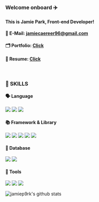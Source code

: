 ### Welcome onboard ✈️
#### This is Jamie Park, Front-end Developer!

#### 💌 E-Mail: jamiecaereer96@gmail.com
#### 🗂 Portfolio: <a href="https://jamiep9rk.github.io/">Click</a>
#### 🧾 Resume: <a href="https://terrific-cerise-671.notion.site/Park-Jeong-Hyun-5053e6758e2048b8849306074a728be9">Click</a>
<br/> 

### 💪 SKILLS

#### 🗣 Language
<img src="https://img.shields.io/badge/Javascript-F7DF1E?style=flat-square&logo=Javascript&logoColor=white"/></a>
<img src="https://img.shields.io/badge/CSS-1572B6?style=flat-square&logo=CSS&logoColor=white"/></a>
<img src="https://img.shields.io/badge/HTML-E34F26?style=flat-square&logo=HTML&logoColor=white"/></a>

#### 📚 Framework & Library
<img src="https://img.shields.io/badge/Node.js-339933?style=flat-square&logo=Node.js&logoColor=white"/></a>
<img src="https://img.shields.io/badge/Express-000000?style=flat-square&logo=Express&logoColor=white"/></a>
<img src="https://img.shields.io/badge/React-61DAFB?style=flat-square&logo=React&logoColor=white"/></a>
<img src="https://img.shields.io/badge/styled-components-DB7093?style=flat-square&logo=styled-components&logoColor=white"/></a>
<img src="https://img.shields.io/badge/Sass-CC6699?style=flat-square&logo=Sass&logoColor=white"/></a>

#### 📁 Database
<img src="https://img.shields.io/badge/MySQL-4479A1?style=flat-square&logo=MySQL&logoColor=white"/></a>
<img src="https://img.shields.io/badge/Amazon AWS-232F3E?style=flat-square&logo=Amazon AWS&logoColor=white"/></a>


#### 🔧 Tools
<img src="https://img.shields.io/badge/Git-F05032?style=flat-square&logo=Git&logoColor=white"/></a>
<img src="https://img.shields.io/badge/Notion-000000?style=flat-square&logo=Notion&logoColor=white"/></a>
<img src="https://img.shields.io/badge/GitHub-181717?style=flat-square&logo=GitHub&logoColor=white"/></a>

![jamiep9rk's github stats](https://github-readme-stats.vercel.app/api?username=jamiep9rk&show_icons=true)

